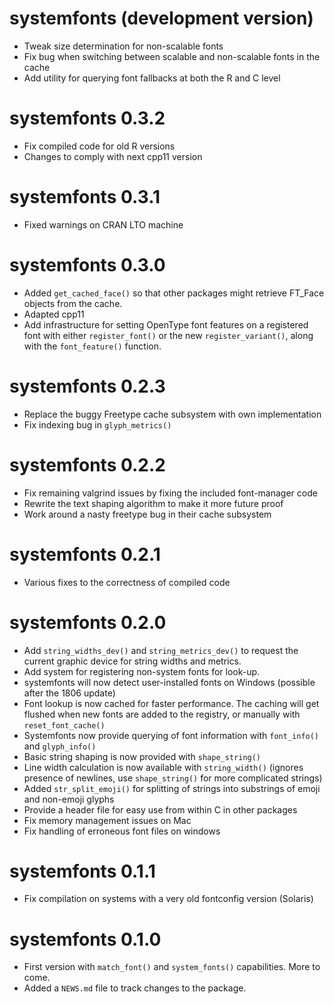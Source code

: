 # systemfonts (development version)

* Tweak size determination for non-scalable fonts
* Fix bug when switching between scalable and non-scalable fonts in the cache
* Add utility for querying font fallbacks at both the R and C level

# systemfonts 0.3.2

* Fix compiled code for old R versions
* Changes to comply with next cpp11 version

# systemfonts 0.3.1

* Fixed warnings on CRAN LTO machine

# systemfonts 0.3.0

* Added `get_cached_face()` so that other packages might retrieve FT_Face 
  objects from the cache.
* Adapted cpp11
* Add infrastructure for setting OpenType font features on a registered font with
  either `register_font()` or the new `register_variant()`, along with the 
  `font_feature()` function.

# systemfonts 0.2.3

* Replace the buggy Freetype cache subsystem with own implementation
* Fix indexing bug in `glyph_metrics()`

# systemfonts 0.2.2

* Fix remaining valgrind issues by fixing the included font-manager code
* Rewrite the text shaping algorithm to make it more future proof
* Work around a nasty freetype bug in their cache subsystem

# systemfonts 0.2.1

* Various fixes to the correctness of compiled code

# systemfonts 0.2.0

* Add `string_widths_dev()` and `string_metrics_dev()` to request the current 
  graphic device for string widths and metrics.
* Add system for registering non-system fonts for look-up.
* systemfonts will now detect user-installed fonts on Windows 
  (possible after the 1806 update)
* Font lookup is now cached for faster performance. The caching will get flushed
  when new fonts are added to the registry, or manually with `reset_font_cache()`
* Systemfonts now provide querying of font information with `font_info()` and 
  `glyph_info()`
* Basic string shaping is now provided with `shape_string()`
* Line width calculation is now available with `string_width()` (ignores 
  presence of newlines, use `shape_string()` for more complicated strings)
* Added `str_split_emoji()` for splitting of strings into substrings of emoji 
  and non-emoji glyphs
* Provide a header file for easy use from within C in other packages
* Fix memory management issues on Mac
* Fix handling of erroneous font files on windows

# systemfonts 0.1.1

* Fix compilation on systems with a very old fontconfig version (Solaris)

# systemfonts 0.1.0

* First version with `match_font()` and `system_fonts()` capabilities. More to
  come.
* Added a `NEWS.md` file to track changes to the package.

